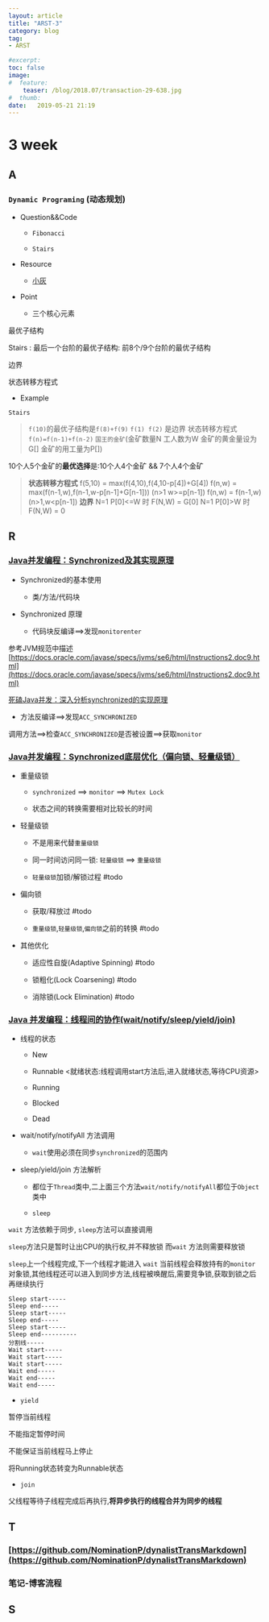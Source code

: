 ```yaml
---
layout: article
title: "ARST-3"
category: blog
tag:
- ARST 

#excerpt:
toc: false
image:
#  feature:
    teaser: /blog/2018.07/transaction-29-638.jpg
#  thumb:
date:   2019-05-21 21:19
---
```



# 3 week
## A

### `Dynamic Programing` (动态规划)

- Question&&Code

   - `Fibonacci`

   - `Stairs`

- Resource

   - [小灰]([https://mp.weixin.qq.com/s?__biz=MzIxMjE5MTE1Nw==&mid=2653190796&idx=1&sn=2bf42e5783f3efd03bfb0ecd3cbbc380&chksm=8c990856bbee8140055c3429f59c8f46dc05be20b859f00fe8168efe1e6a954fdc5cfc7246b0&scene=21#wechat_redirect](https://mp.weixin.qq.com/s?__biz=MzIxMjE5MTE1Nw==&mid=2653190796&idx=1&sn=2bf42e5783f3efd03bfb0ecd3cbbc380&chksm=8c990856bbee8140055c3429f59c8f46dc05be20b859f00fe8168efe1e6a954fdc5cfc7246b0&scene=21#wechat_redirect))

- Point

   - 三个核心元素

最优子结构

Stairs : 最后一个台阶的最优子结构: 前8个/9个台阶的最优子结构

边界

状态转移方程式

   - Example

`Stairs`

>`f(10)`的最优子结构是`f(8)+f(9)`
`f(1) f(2)` 是边界
状态转移方程式 `f(n)=f(n-1)+f(n-2)`
`国王的金矿`(金矿数量N 工人数为W 金矿的黄金量设为G[] 金矿的用工量为P[])

10个人5个金矿的**最优选择**是:10个人4个金矿 && 7个人4个金矿

>**状态转移方程式**
f(5,10) = max(f(4,10),f(4,10-p[4])+G[4])
f(n,w) = max(f(n-1,w),f(n-1,w-p[n-1]+G[n-1])) (n>1 w>=p[n-1])
f(n,w) = f(n-1,w) (n>1,w<p[n-1])
**边界**
N=1 P[0]<=W 时 F(N,W) = G[0]
N=1 P[0]>W 时 F(N,W) = 0

## R

### [Java并发编程：Synchronized及其实现原理](https://www.cnblogs.com/paddix/p/5367116.html)

- Synchronized的基本使用

   - 类/方法/代码块

- Synchronized 原理

   - 代码块反编译==>发现`monitorenter`



参考JVM规范中描述[https://docs.oracle.com/javase/specs/jvms/se6/html/Instructions2.doc9.html](https://docs.oracle.com/javase/specs/jvms/se6/html/Instructions2.doc9.html)



[死磕Java并发：深入分析synchronized的实现原理](http://www.importnew.com/23511.html)

   - 方法反编译==>发现`ACC_SYNCHRONIZED`



调用方法==>检查`ACC_SYNCHRONIZED`是否被设置==>获取`monitor`

### [Java并发编程：Synchronized底层优化（偏向锁、轻量级锁）](https://www.cnblogs.com/paddix/p/5405678.html)

- 重量级锁

   - `synchronized` ==> `monitor` ==> `Mutex Lock`

   - 状态之间的转换需要相对比较长的时间

- 轻量级锁

   - 不是用来代替`重量级锁`

   - 同一时间访问同一锁: `轻量级锁` ==> `重量级锁`

   - `轻量级锁`加锁/解锁过程 #todo

- 偏向锁

   - 获取/释放过 #todo

   - `重量级锁`,`轻量级锁`,`偏向锁`之前的转换 #todo

- 其他优化

   - 适应性自旋(Adaptive Spinning) #todo

   - 锁粗化(Lock Coarsening) #todo

   - 消除锁(Lock Elimination) #todo

### [Java 并发编程：线程间的协作(wait/notify/sleep/yield/join)](https://www.cnblogs.com/paddix/p/5381958.html)

- 线程的状态

   - New

   - Runnable <就绪状态:线程调用start方法后,进入就绪状态,等待CPU资源>

   - Running

   - Blocked

   - Dead

- wait/notify/notifyAll 方法调用

   - `wait`使用必须在同步`synchronized`的范围内

- sleep/yield/join 方法解析

   - 都位于`Thread`类中,二上面三个方法`wait/notify/notifyAll`都位于`Object`类中

   - `sleep`



`wait` 方法依赖于同步, `sleep`方法可以直接调用

`sleep`方法只是暂时让出CPU的执行权,并不释放锁 而`wait` 方法则需要释放锁

`sleep`上一个线程完成,下一个线程才能进入 `wait` 当前线程会释放持有的`monitor`对象锁,其他线程还可以进入到同步方法,线程被唤醒后,需要竞争锁,获取到锁之后再继续执行

```
Sleep start-----
Sleep end-----
Sleep start-----
Sleep end-----
Sleep start-----
Sleep end----------
分割线-----
Wait start-----
Wait start-----
Wait start-----
Wait end-----
Wait end-----
Wait end-----
```
   - `yield`

暂停当前线程

不能指定暂停时间

不能保证当前线程马上停止

将Running状态转变为Runnable状态

   - `join`

父线程等待子线程完成后再执行,**将异步执行的线程合并为同步的线程**

## T

### [https://github.com/NominationP/dynalistTransMarkdown](https://github.com/NominationP/dynalistTransMarkdown)

### 笔记-博客流程

## S

